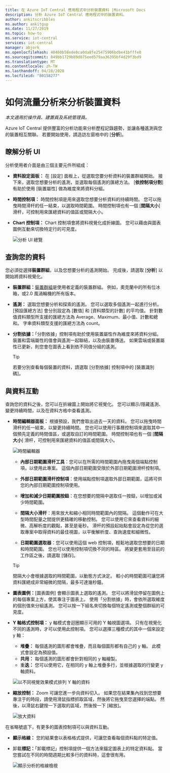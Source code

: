 ```yaml
---
title: 在 Azure IoT Central 應用程式中分析裝置資料 |Microsoft Docs
description: 分析 Azure IoT Central 應用程式中的裝置資料。
author: ankitscribbles
ms.author: ankitgup
ms.date: 11/27/2019
ms.topic: how-to
ms.service: iot-central
services: iot-central
manager: abjork
ms.openlocfilehash: 40460b58ede0ca0da8fe25475906bdbe41bfffe0
ms.sourcegitcommit: 849bb1729b89d075eed579aa36395bf4d29f3bd9
ms.translationtype: MT
ms.contentlocale: zh-TW
ms.lasthandoff: 04/28/2020
ms.locfileid: "80158277"
---
```

# <a name="how-to-use-analytics-to-analyze-device-data"></a>如何流量分析來分析裝置資料

*本文適用於操作員、建置員及系統管理員。*



Azure IoT Central 提供豐富的分析功能來分析歷程記錄趨勢，並讓各種遙測與您的裝置相互關聯。 若要開始使用，請造訪左窗格中的 [**分析**]。

## <a name="understanding-the-analytics-ui"></a>瞭解分析 UI
分析使用者介面是由三個主要元件所組成：
- **資料設定面板：** 在 [設定] 面板上，從選取您要分析資料的裝置群組開始。 接下來，選取您想要分析的遙測，並選取每個遙測的匯總方法。 [**依控制項分割**] 有助於使用 [裝置屬性] 做為維度來將資料分組。

- **時間控制項：** 時間控制項是用來選取您想要分析資料的持續時間。 您可以拖曳時間滑杆的任一結束，以選取時間範圍。 時間控制項也有一個 [**間隔大小**] 滑杆，可控制用來匯總資料的值區或間隔大小。 

- **Chart 控制項：** Chart 控制項會將資料視覺化成折線圖。 您可以藉由與圖表圖例互動來切換特定行的可見度。 


  ![分析 UI 總覽](media/howto-create-analytics/analyticsui.png)


## <a name="querying-your-data"></a>查詢您的資料

您必須從選擇**裝置群組**，以及您想要分析的遙測開始。 完成後，請選取 [**分析**] 以開始將資料視覺化。

- **裝置群組：**[裝置群組](tutorial-use-device-groups.md)是使用者定義的裝置群組。 例如，奧克蘭中的所有位冰箱，或2.0 風渦輪機的所有版本。

- **遙測：** 選取您想要分析和探索的遙測。 您可以選取多個遙測一起進行分析。 [預設匯總方法] 會分別設定為 [數值] 和 [資料類型的計數] 的平均值。 針對數值資料類型所支援的匯總方法為 Average、Maximum、最小值、計數和總和。  字串資料類型支援的匯總方法為 count。

- **分割依據：**「分割依據」控制項有助於使用裝置屬性作為維度來將資料分組。 裝置和雲端屬性的值會與遙測一起聯結，以及由裝置傳送。 如果雲端或裝置屬性已更新，則您會在圖表上看到依不同值分組的遙測。

    > [!TIP]
    > 若要分別查看每個裝置的資料，請選取 [分割依據] 控制項中的 [裝置識別碼]。

## <a name="interacting-with-your-data"></a>與資料互動

查詢您的資料之後，您可以在折線圖上開始將它視覺化。 您可以顯示/隱藏遙測、變更持續時間，以及在資料方格中查看遙測。

- **時間編輯器面板：** 根據預設，我們會取出過去一天的資料。 您可以拖曳時間滑杆的任一結束，以變更持續時間。 您也可以使用行事曆控制項來選取其中一個預先定義的時間值區，或選取自訂的時間範圍。 時間控制項也有一個 [**間隔大小**] 滑杆，可控制用來匯總資料的值區或間隔大小。

    ![時間編輯器](media/howto-create-analytics/timeeditorpanel.png)

    - **內部日期範圍滑杆工具**：您可以在所需的時間範圍內拖曳兩個端點控制項，以使用此專案。 這個內部日期範圍受限於外部日期範圍滑杆控制項。
    
   
    - **外部日期範圍滑杆控制項**：使用端點控制項選取外部日期範圍，這將可供您的內部日期範圍控制項使用。

    - **增加和減少日期範圍按鈕**：在您想要的間隔中選取任一按鈕，以增加或減少時間範圍。

    - **間隔大小滑杆**：用來放大和縮小相同時間範圍內的間隔。 這個動作可在大型時間配量之間提供更精確的移動控制。 您可以使用它來查看資料的細微、高解析度的觀點，甚至是毫秒。 滑杆的預設起始點會設定為從您的選取專案中取得資料的最佳視圖，以平衡解析度、查詢速度和細微性。
    
    - **日期範圍選取器**：您可以使用這個 web 控制項，輕鬆地選取您想要的日期和時間範圍。 您也可以使用控制項切換不同的時區。 將變更套用至目前的工作區之後，請選取 [儲存]。

    > [!TIP]
    > 間隔大小會根據選取的時間範圍，以動態方式決定。 較小的時間範圍可讓您將資料匯總成非常細微的間隔，最多可達幾秒鐘。


- **圖表圖例：**[圖表圖例] 會顯示圖表上選取的遙測。 您可以將滑鼠停留在圖例上的每個專案上方，使其專注于圖表上。 使用「分割依據」時，會依所選取維度的個別值來分組遙測。 您可以按一下組名來切換每個特定遙測或整個群組的可見度。  


- **Y 軸格式控制項：** y 軸模式會迴圈顯示可用的 Y 軸視圖選項。 只有在視覺化不同的遙測時，才可以使用此控制項。 您可以選擇三種模式的其中一個來設定 y 軸：

    - **堆疊：** 每個遙測的圖形都會堆疊，而且每個圖形都有自己的 y 軸。 此模式會設定為預設值。
    - **共用：** 每個遙測的圖形都會針對相同的 y 軸繪製。
    - 重**迭：** 您可以使用它，在相同的 y 軸上堆疊多行，並根據選取的行變更 y 軸資料。

  ![以不同視覺效果模式排列 Y 軸的資料](media/howto-create-analytics/yaxiscontrol.png)

- **縮放控制：** Zoom 可讓您進一步向資料切入。 如果您在結果集內找到您想要專注于的時段，請使用滑鼠指標抓取區域，然後將它拖曳至您選擇的端點。 然後，以滑鼠右鍵按一下選取的區域，然後按一下 [縮放]。

  ![放大資料](media/howto-create-analytics/zoom.png)

在省略號底下，有更多的圖表控制項可以與資料互動。

- **顯示格線：** 您的結果會以表格格式提供，可讓您查看每個資料點的特定值。

- 卸載**標記：**「卸載標記」控制項提供一個方法來錨定圖表上的特定資料點。 當您嘗試在不同的時間週期比較多行的資料時，這會很有用。

  ![顯示分析的格線檢視](media/howto-create-analytics/additionalchartcontrols.png)